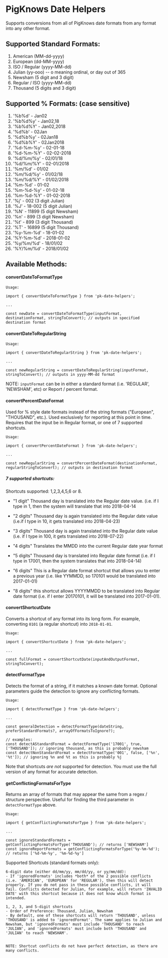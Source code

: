# PigKnows Date Helpers

Supports conversions from all of PigKnows date formats from any format into any other format.

## Supported Standard Formats:
1. American (MM-dd-yyyy)
2. European (dd-MM-yyyy)
3. ISO / Regular (yyyy-MM-dd)
4. Julian (yy-ooo) -- o meaning ordinal, or day out of 365
5. Newsham (5 digit and 3 digit)
6. Regular / ISO (yyyy-MM-dd)
7. Thousand (5 digits and 3 digit)

## Supported % Formats: (case sensitive)
1. '%b%d' - Jan02
2. '%b%d%y' - Jan02,18
3. '%b%d%Y' - Jan02,2018
4. '%d%b' - 02Jan
5. '%d%b%y' - 02Jan18
6. '%d%b%Y' - 02Jan2018
7. '%d-%m-%y' - 02-01-18
8. '%d-%m-%Y' - 02-02-2018
9. '%d/%m/%y' - 02/01/18
10. '%d/%m/%Y' - 02-01/2018
11. '%m/%d' - 01/02
12. '%m/%d/%y' - 01/02/18
13. '%m/%d/%Y' - 01/02/2018
14. '%m-%d' - 01-02
15. '%m-%d-%y' - 01-02-18
16. '%m-%d-%Y' - 01-02-2018
17. '%j' - 002 (3 digit Julian)
18. '%J' - 18-002 (5 digit Julian)
19. '%N' - 11899 (5 digit Newsham)
20. '%n' - 899 (3 digit Newsham)
21. '%t' - 899 (3 digit Thousand)
22. '%T' - 16899 (5 digit Thousand)
24. '%y-%m-%d' - 18-01-02
25. '%Y-%m-%d' - 2018-01-02
26. '%y/%m/%d' - 18/01/02
27. '%Y/%m/%d' - 2018/01/02

## Available Methods:

#### convertDateToFormatType
    Usage:

    import { convertDateToFormatType } from 'pk-date-helpers';

    ...

    const newDate = convertDateToFormatType(inputFormat, destinationFormat, stringToConvert); // outputs in specified destination format

#### convertDateToRegularString
    Usage:

    import { convertDateToRegularString } from 'pk-date-helpers';

    ...

    const newRegularString = convertDateToRegularString(inputFormat, stringToConvert); // outputs in yyyy-MM-dd format

NOTE: `inputFormat` can be in either a standard format (i.e. 'REGULAR', 'NEWSHAM', etc) or Report / percent format.

#### convertPercentDateFormat
Used for % style date formats instead of the string formats ("European", "THOUSAND", etc.). Used exclusively for reporting at this point in time. Requires that the input be in Regular format, or one of 7 supported shortcuts.

    Usage:

    import { convertPercentDateFormat } from 'pk-date-helpers';

    ...

    const newRegularString = convertPercentDateFormat(destinationFormat, regularStringToConvert); // outputs in destination format

##### 7 supported shortcuts:
Shortcuts supported: 1,2,3,4,5,6 or 8.

- "1 digit" Thousand day is translated into the Regular date value. (i.e. if I type in 1, then the system will translate that into 2018-04-14

- "2 digits" Thousand day is again translated into the Regular date value (i.e.if I type in 10, it gets translated into 2018-04-23)

- "3 digits" Thousand day is again translated into the Regular date value (i.e. if I type in 100, it gets translated into 2018-07-22)

- "4 digits" Translates the MMDD into the current Regular date year format

- "5 digits" Thousand day is translated into Regular date format (i.e. if I type in 17001, then the system translates that into 2018-04-14)

- "6 digits" This is a Regular date format shortcut that allows you to enter a previous year (i.e. like YYMMDD, so 170101 would be translated into 2017-01-01)

- "8 digits" this shortcut allows YYYYMMDD to be translated into Regular date format (i.e. if I enter 20170101, it will be translated into 2017-01-01).

#### convertShortcutDate
Converts a shortcut of any format into its long form. For example, converting `0101` (a regular shortcut) into `2018-01-01`.

    Usage:

    import { convertShortcutDate } from 'pk-date-helpers';

    ...

    const fullFormat = convertShortcutDate(inputAndOutputFormat, stringToConvert);

#### detectFormatType
Detects the format of a string, if it matches a known date format. Optional parameters guide the detection to ignore any conflicting formats.

    Usage:

    import { detectFormatType } from 'pk-date-helpers';

    ...

    const generalDetection = detectFormatType(dateString, preferStandardFormats?, arrayOfFormatsToIgnore?);

    // examples:
    const detectAStandardFormat = detectFormatType('17001', true, ['THOUSAND']); // ignoring thousand, as this is probably newsham
    const detectNonStandardFormat = detectFormatType('001', false, ['%n', '%t']); // ignoring %n and %t as this is probably %j

Note that shortcuts *are not* supported for detection. You must use the full version of any format for accurate detection.

#### getConflictingFormatsForType
Returns an array of formats that may appear the same from a regex / structure perspective. Useful for finding the third parameter in `detectFormatType` above.

    Usage:

    import { getConflictingFormatsForType } from 'pk-date-helpers';

    ...

    const ignoreStandardFormats = getConflictingFormatsForType('THOUSAND'); // returns ['NEWSHAM']
    const ignoreReportFormats = getConflictingFormatsForType('%y-%m-%d'); // returns ['%d-%m-%y', '%m-%d-%y']

Supported Shortcuts (standard formats only):

```
6-digit date (either dd/mm/yy, mm/dd/yy, or yy/mm/dd):
- If 'ignoredFormats' includes *both* of the 2 possible conflicts (i.e. 'AMERICAN', 'EUROPEAN' for 'REGULAR'), then this will detect properly. If you do not pass in these possible conflicts, it will fail. Conflicts detected for Julian, for example, will return 'INVALID DATE' with this shortcut because it does not know which format is intended.

1, 2, 3, and 5-digit shortcuts
- Order of Preference: Thousand, Julian, Newsham
- By default, one of these shortcuts will return 'THOUSAND', unless 'THOUSAND' is added to 'ignoredFormat'. The same applies to Julian and Newsham, but 'ignoredFormats' must include 'THOUSAND' to reach 'JULIAN', and 'ignoredFormats' must include both 'THOUSAND' and 'JULIAN' to reach 'NEWSHAM'.


NOTE: Shortcut conflicts do not have perfect detection, as there are many conflicts.

